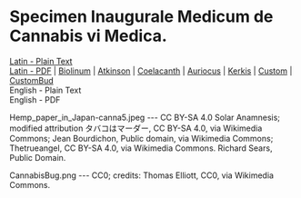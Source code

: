 # Specimen Inaugurale Medicum de Cannabis vi Medica.

[Latin - Plain Text](full-text-latin.md)  
[Latin - PDF](https://cdn.solaranamnesis.com/Seidenschnur/seidenschnur_canna_1803_latin.pdf) | [Biolinum](https://cdn.solaranamnesis.com/Seidenschnur/seidenschnur_canna_1803_latin_biolinum.pdf) | [Atkinson](https://cdn.solaranamnesis.com/Seidenschnur/seidenschnur_canna_1803_latin_atkinson.pdf) | [Coelacanth](https://cdn.solaranamnesis.com/Seidenschnur/seidenschnur_canna_1803_latin_coelacanth.pdf) | [Auriocus](https://cdn.solaranamnesis.com/Seidenschnur/seidenschnur_canna_1803_latin_aurical.pdf) | [Kerkis](https://cdn.solaranamnesis.com/Seidenschnur/seidenschnur_canna_1803_latin_kerkis.pdf) | [Custom](https://cdn.solaranamnesis.com/Seidenschnur/seidenschnur_canna_1803_latin_custom.pdf) | [CustomBud](https://cdn.solaranamnesis.com/Seidenschnur/seidenschnur_canna_1803_latin_bud.pdf)  
English - Plain Text  
English - PDF  

Hemp_paper_in_Japan-canna5.jpeg --- CC BY-SA 4.0 Solar Anamnesis; modified attribution タバコはマーダー, CC BY-SA 4.0, via Wikimedia Commons; Jean Bourdichon, Public domain, via Wikimedia Commons; Thetrueangel, CC BY-SA 4.0, via Wikimedia Commons. Richard Sears, Public Domain.

CannabisBug.png --- CC0; credits: Thomas Elliott, CC0, via Wikimedia Commons.
